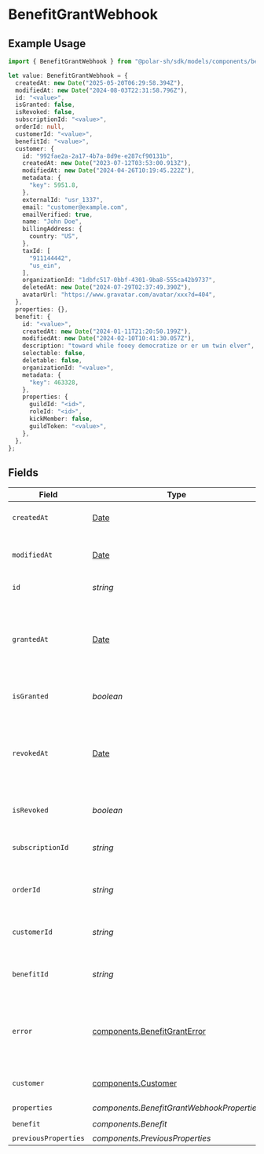 # BenefitGrantWebhook

## Example Usage

```typescript
import { BenefitGrantWebhook } from "@polar-sh/sdk/models/components/benefitgrantwebhook.js";

let value: BenefitGrantWebhook = {
  createdAt: new Date("2025-05-20T06:29:58.394Z"),
  modifiedAt: new Date("2024-08-03T22:31:58.796Z"),
  id: "<value>",
  isGranted: false,
  isRevoked: false,
  subscriptionId: "<value>",
  orderId: null,
  customerId: "<value>",
  benefitId: "<value>",
  customer: {
    id: "992fae2a-2a17-4b7a-8d9e-e287cf90131b",
    createdAt: new Date("2023-07-12T03:53:00.913Z"),
    modifiedAt: new Date("2024-04-26T10:19:45.222Z"),
    metadata: {
      "key": 5951.8,
    },
    externalId: "usr_1337",
    email: "customer@example.com",
    emailVerified: true,
    name: "John Doe",
    billingAddress: {
      country: "US",
    },
    taxId: [
      "911144442",
      "us_ein",
    ],
    organizationId: "1dbfc517-0bbf-4301-9ba8-555ca42b9737",
    deletedAt: new Date("2024-07-29T02:37:49.390Z"),
    avatarUrl: "https://www.gravatar.com/avatar/xxx?d=404",
  },
  properties: {},
  benefit: {
    id: "<value>",
    createdAt: new Date("2024-01-11T21:20:50.199Z"),
    modifiedAt: new Date("2024-02-10T10:41:30.057Z"),
    description: "toward while fooey democratize or er um twin elver",
    selectable: false,
    deletable: false,
    organizationId: "<value>",
    metadata: {
      "key": 463328,
    },
    properties: {
      guildId: "<id>",
      roleId: "<id>",
      kickMember: false,
      guildToken: "<value>",
    },
  },
};
```

## Fields

| Field                                                                                         | Type                                                                                          | Required                                                                                      | Description                                                                                   |
| --------------------------------------------------------------------------------------------- | --------------------------------------------------------------------------------------------- | --------------------------------------------------------------------------------------------- | --------------------------------------------------------------------------------------------- |
| `createdAt`                                                                                   | [Date](https://developer.mozilla.org/en-US/docs/Web/JavaScript/Reference/Global_Objects/Date) | :heavy_check_mark:                                                                            | Creation timestamp of the object.                                                             |
| `modifiedAt`                                                                                  | [Date](https://developer.mozilla.org/en-US/docs/Web/JavaScript/Reference/Global_Objects/Date) | :heavy_check_mark:                                                                            | Last modification timestamp of the object.                                                    |
| `id`                                                                                          | *string*                                                                                      | :heavy_check_mark:                                                                            | The ID of the grant.                                                                          |
| `grantedAt`                                                                                   | [Date](https://developer.mozilla.org/en-US/docs/Web/JavaScript/Reference/Global_Objects/Date) | :heavy_minus_sign:                                                                            | The timestamp when the benefit was granted. If `None`, the benefit is not granted.            |
| `isGranted`                                                                                   | *boolean*                                                                                     | :heavy_check_mark:                                                                            | Whether the benefit is granted.                                                               |
| `revokedAt`                                                                                   | [Date](https://developer.mozilla.org/en-US/docs/Web/JavaScript/Reference/Global_Objects/Date) | :heavy_minus_sign:                                                                            | The timestamp when the benefit was revoked. If `None`, the benefit is not revoked.            |
| `isRevoked`                                                                                   | *boolean*                                                                                     | :heavy_check_mark:                                                                            | Whether the benefit is revoked.                                                               |
| `subscriptionId`                                                                              | *string*                                                                                      | :heavy_check_mark:                                                                            | The ID of the subscription that granted this benefit.                                         |
| `orderId`                                                                                     | *string*                                                                                      | :heavy_check_mark:                                                                            | The ID of the order that granted this benefit.                                                |
| `customerId`                                                                                  | *string*                                                                                      | :heavy_check_mark:                                                                            | The ID of the customer concerned by this grant.                                               |
| `benefitId`                                                                                   | *string*                                                                                      | :heavy_check_mark:                                                                            | The ID of the benefit concerned by this grant.                                                |
| `error`                                                                                       | [components.BenefitGrantError](../../models/components/benefitgranterror.md)                  | :heavy_minus_sign:                                                                            | The error information if the benefit grant failed with an unrecoverable error.                |
| `customer`                                                                                    | [components.Customer](../../models/components/customer.md)                                    | :heavy_check_mark:                                                                            | A customer in an organization.                                                                |
| `properties`                                                                                  | *components.BenefitGrantWebhookProperties*                                                    | :heavy_check_mark:                                                                            | N/A                                                                                           |
| `benefit`                                                                                     | *components.Benefit*                                                                          | :heavy_check_mark:                                                                            | N/A                                                                                           |
| `previousProperties`                                                                          | *components.PreviousProperties*                                                               | :heavy_minus_sign:                                                                            | N/A                                                                                           |